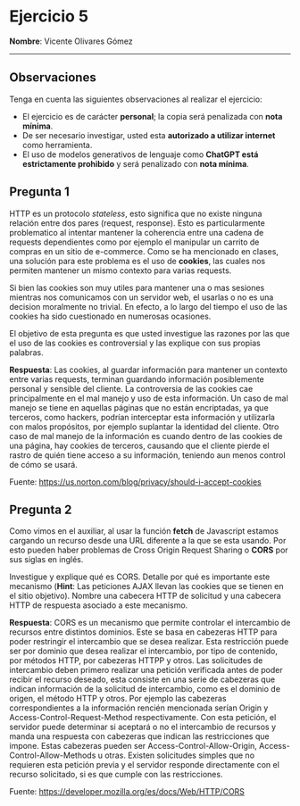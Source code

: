 # Ejercicio 5

**Nombre**: Vicente Olivares Gómez

---
## Observaciones
Tenga en cuenta las siguientes observaciones al realizar el ejercicio:

- El ejercicio es de carácter **personal**; la copia será penalizada con **nota mínima**.
- De ser necesario investigar, usted esta **autorizado a utilizar internet** como herramienta.
- El uso de modelos generativos de lenguaje como **ChatGPT está estrictamente prohibido** y será penalizado con **nota mínima**. 

## Pregunta 1

HTTP es un protocolo *stateless*, esto significa que no existe ninguna relación entre dos pares (request, response). Esto es particularmente problematico al intentar mantener la coherencia entre una cadena de requests dependientes como por ejemplo el manipular un carrito de compras en un sitio de e-commerce. Como se ha mencionado en clases, una solución para este problema es el uso de **cookies**, las cuales nos permiten mantener un mismo contexto para varias requests. 

Si bien las cookies son muy utiles para mantener una o mas sesiones mientras nos comunicamos con un servidor web, el usarlas o no es una decision moralmente no trivial. En efecto, a lo largo del tiempo el uso de las cookies ha sido cuestionado en numerosas ocasiones.

El objetivo de esta pregunta es que usted investigue las razones por las que el uso de las cookies es controversial y las explique con sus propias palabras.

**Respuesta**: Las cookies, al guardar información para mantener un contexto entre varias requests, terminan guardando información posiblemente personal y sensible del cliente. La controversia de las cookies cae principalmente en el mal manejo y uso de esta información. Un caso de mal manejo se tiene en aquellas páginas que no están encriptadas, ya que terceros, como hackers, podrían interceptar esta información y utilizarla con malos propósitos, por ejemplo suplantar la identidad del cliente. Otro caso de mal manejo de la información es cuando dentro de las cookies de una página, hay cookies de terceros, causando que el cliente pierde el rastro de quién tiene acceso a su información, teniendo aun menos control de cómo se usará.

Fuente: https://us.norton.com/blog/privacy/should-i-accept-cookies


## Pregunta 2

Como vimos en el auxiliar, al usar la función **fetch** de Javascript estamos cargando un recurso desde una URL diferente a la que se esta usando. Por esto pueden haber problemas de Cross Origin Request Sharing o **CORS** por sus siglas en inglés.

Investigue y explique qué es CORS. Detalle por qué es importante este mecanismo (**Hint**: Las peticiones AJAX llevan las cookies que se tienen en el sitio objetivo). Nombre una cabecera HTTP de solicitud y una cabecera HTTP de respuesta asociado a este mecanismo.


**Respuesta**: CORS es un mecanismo que permite controlar el intercambio de recursos entre distintos dominios. Este se basa en cabezeras HTTP para poder restringir el intercambio que se desea realizar. Esta restricción puede ser por dominio que desea realizar el intercambio, por tipo de contenido, por métodos HTTP, por cabezeras HTTPP y otros. Las solicitudes de intercambio deben primero realizar una petición verificada antes de poder recibir el recurso deseado, esta consiste en una serie de cabezeras que indican información de la solicitud de intercambio, como es el dominio de origen, el método HTTP y otros. Por ejemplo las cabezeras correspondientes a la información rencién mencionada serían Origin y Access-Control-Request-Method respectivamente. Con esta petición, el servidor puede determinar si aceptará o no el intercambio de recursos y manda una respuesta con cabezeras que indican las restricciones que impone. Estas cabezeras pueden ser Access-Control-Allow-Origin, Access-Control-Allow-Methods u otras. Existen solicitudes simples que no requieren esta petición previa y el servidor responde directamente con el recurso solicitado, si es que cumple con las restricciones.

Fuente: https://developer.mozilla.org/es/docs/Web/HTTP/CORS